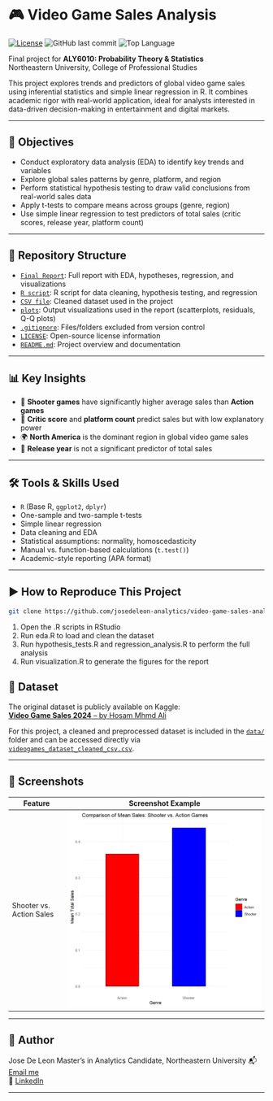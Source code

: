 # 🎮 Video Game Sales Analysis

[![License](https://img.shields.io/github/license/josedeleon-analytics/vgchartz-sales-analysis)](LICENSE)
![GitHub last commit](https://img.shields.io/github/last-commit/josedeleon-analytics/vgchartz-sales-analysis)
![Top Language](https://img.shields.io/github/languages/top/josedeleon-analytics/vgchartz-sales-analysis)

Final project for **ALY6010: Probability Theory & Statistics**  
Northeastern University, College of Professional Studies

This project explores trends and predictors of global video game sales using inferential statistics and simple linear regression in R. It combines academic rigor with real-world application, ideal for analysts interested in data-driven decision-making in entertainment and digital markets.

---

## 🎯 Objectives

- Conduct exploratory data analysis (EDA) to identify key trends and variables  
- Explore global sales patterns by genre, platform, and region  
- Perform statistical hypothesis testing to draw valid conclusions from real-world sales data  
- Apply t-tests to compare means across groups (genre, region)  
- Use simple linear regression to test predictors of total sales (critic scores, release year, platform count)

---

## 📁 Repository Structure

- [`Final Report`](https://github.com/josedeleon-analytics/vgchartz-sales-analysis/blob/main/Final_Report.pdf): Full report with EDA, hypotheses, regression, and visualizations  
- [`R script`](https://github.com/josedeleon-analytics/vgchartz-sales-analysis/blob/main/r_code/final_project_analysis.R): R script for data cleaning, hypothesis testing, and regression  
- [`CSV file`](https://github.com/josedeleon-analytics/vgchartz-sales-analysis/blob/main/data/videogames_dataset_cleaned_csv.csv): Cleaned dataset used in the project  
- [`plots`](https://github.com/josedeleon-analytics/vgchartz-sales-analysis/tree/main/plots): Output visualizations used in the report (scatterplots, residuals, Q-Q plots)  
- [`.gitignore`](https://github.com/josedeleon-analytics/vgchartz-sales-analysis/blob/main/.gitignore): Files/folders excluded from version control  
- [`LICENSE`](https://github.com/josedeleon-analytics/vgchartz-sales-analysis/blob/main/LICENSE): Open-source license information  
- [`README.md`](https://github.com/josedeleon-analytics/vgchartz-sales-analysis/blob/main/README.md): Project overview and documentation  


---

## 📊 Key Insights

- 🎯 **Shooter games** have significantly higher average sales than **Action games**  
- 🧠 **Critic score** and **platform count** predict sales but with low explanatory power  
- 🌍 **North America** is the dominant region in global video game sales  
- 📆 **Release year** is not a significant predictor of total sales

---

## 🛠 Tools & Skills Used

- `R` (Base R, `ggplot2`, `dplyr`)  
- One-sample and two-sample t-tests  
- Simple linear regression  
- Data cleaning and EDA  
- Statistical assumptions: normality, homoscedasticity  
- Manual vs. function-based calculations (`t.test()`)  
- Academic-style reporting (APA format)

---

## ▶️ How to Reproduce This Project

```bash
git clone https://github.com/josedeleon-analytics/video-game-sales-analysis
```
1. Open the .R scripts in RStudio
2. Run eda.R to load and clean the dataset
3. Run hypothesis_tests.R and regression_analysis.R to perform the full analysis
4. Run visualization.R to generate the figures for the report

## 📌 Dataset
The original dataset is publicly available on Kaggle:  
[**Video Game Sales 2024** – by Hosam Mhmd Ali](https://www.kaggle.com/datasets/hosammhmdali/video-game-sales-2024)

For this project, a cleaned and preprocessed dataset is included in the [`data/`](https://github.com/josedeleon-analytics/vgchartz-sales-analysis/tree/main/data) folder and can be accessed directly via [`videogames_dataset_cleaned_csv.csv`](https://github.com/josedeleon-analytics/vgchartz-sales-analysis/blob/main/data/videogames_dataset_cleaned_csv.csv).

---

## 📸 Screenshots

| Feature                    | Screenshot Example                                                                 |
|----------------------------|-------------------------------------------------------------------------------------|
| Shooter vs. Action Sales   | ![Shooter vs. Action](https://github.com/josedeleon-analytics/vgchartz-sales-analysis/blob/main/plots/shooter%20vs%20action.png) |

---

## 👤 Author
Jose De Leon
Master’s in Analytics Candidate, Northeastern University
📬 [Email me](mailto:j.angel2294@gmail.com)  
🔗 [LinkedIn](https://www.linkedin.com/in/jose-de-leon-analytics/)



---


